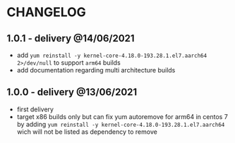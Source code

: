 # CHANGELOG

## 1.0.1 - delivery @14/06/2021

- add `yum reinstall -y kernel-core-4.18.0-193.28.1.el7.aarch64 2>/dev/null` to support `arm64` builds
- add documentation regarding multi architecture builds

## 1.0.0 - delivery @13/06/2021

- first delivery
- target x86 builds only but can fix yum autoremove for arm64 in centos 7 by adding `yum reinstall -y kernel-core-4.18.0-193.28.1.el7.aarch64` wich will not be listed as dependency to remove
